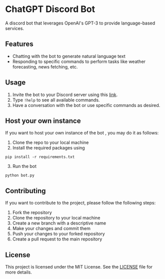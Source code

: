 # ChatGPT Discord Bot

A discord bot that leverages OpenAI's GPT-3 to provide language-based services.

## Features
- Chatting with the bot to generate natural language text
- Responding to specific commands to perform tasks like weather forecasting, news fetching, etc.

## Usage
1. Invite the bot to your Discord server using this [link](https://discord.com/api/oauth2/authorize?client_id=711867595136348161&permissions=8&scope=bot).
2. Type `!help` to see all available commands.
3. Have a conversation with the bot or use specific commands as desired.

## Host your own instance
If you want to host your own instance of the bot , you may do it as follows:
1. Clone the repo to your local machine
2. Install the required packages using 
```
pip install -r requirements.txt
```
3. Run the bot
```
python bot.py
```



## Contributing
If you want to contribute to the project, please follow the following steps:
1. Fork the repository
2. Clone the repository to your local machine
3. Create a new branch with a descriptive name
4. Make your changes and commit them
5. Push your changes to your forked repository
6. Create a pull request to the main repository

## License
This project is licensed under the MIT License. See the [LICENSE](https://github.com/shalin-devkota/Chatgpt-discord-bot/blob/master/LICENSE) file for more details.
